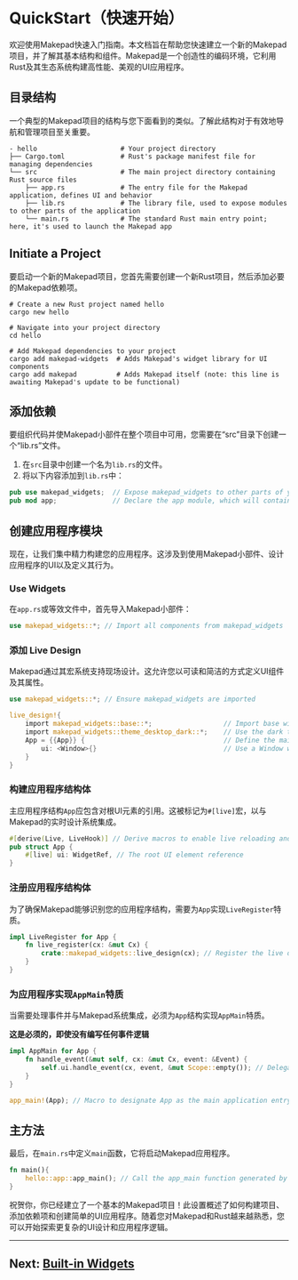 # QuickStart（快速开始）

欢迎使用Makepad快速入门指南。本文档旨在帮助您快速建立一个新的Makepad项目，并了解其基本结构和组件。Makepad是一个创造性的编码环境，它利用Rust及其生态系统构建高性能、美观的UI应用程序。

## 目录结构

一个典型的Makepad项目的结构与您下面看到的类似。了解此结构对于有效地导航和管理项目至关重要。

```shell
- hello                     # Your project directory
├── Cargo.toml              # Rust's package manifest file for managing dependencies
└── src                     # The main project directory containing Rust source files
    ├── app.rs              # The entry file for the Makepad application, defines UI and behavior
    ├── lib.rs              # The library file, used to expose modules to other parts of the application
    └── main.rs             # The standard Rust main entry point; here, it's used to launch the Makepad app
```

## Initiate a Project

要启动一个新的Makepad项目，您首先需要创建一个新Rust项目，然后添加必要的Makepad依赖项。

```shell
# Create a new Rust project named hello
cargo new hello

# Navigate into your project directory
cd hello

# Add Makepad dependencies to your project
cargo add makepad-widgets  # Adds Makepad's widget library for UI components
cargo add makepad          # Adds Makepad itself (note: this line is awaiting Makepad's update to be functional)
```

## 添加依赖

要组织代码并使Makepad小部件在整个项目中可用，您需要在“src”目录下创建一个“lib.rs”文件。

1. 在`src`目录中创建一个名为`lib.rs`的文件。
2. 将以下内容添加到`lib.rs`中：

```rust
pub use makepad_widgets;  // Expose makepad_widgets to other parts of your application
pub mod app;              // Declare the app module, which will contain your application's logic
```

## 创建应用程序模块

现在，让我们集中精力构建您的应用程序。这涉及到使用Makepad小部件、设计应用程序的UI以及定义其行为。

### Use Widgets

在`app.rs`或等效文件中，首先导入Makepad小部件：

```rust
use makepad_widgets::*; // Import all components from makepad_widgets
```

### 添加 Live Design

Makepad通过其宏系统支持现场设计。这允许您以可读和简洁的方式定义UI组件及其属性。

```rust
use makepad_widgets::*; // Ensure makepad_widgets are imported

live_design!{
    import makepad_widgets::base::*;                  // Import base widgets and components
    import makepad_widgets::theme_desktop_dark::*;    // Use the dark theme for desktop applications
    App = {{App}} {                                   // Define the main App struct
        ui: <Window>{}                                // Use a Window widget as the root UI element
    }
}
```

### 构建应用程序结构体

主应用程序结构`App`应包含对根UI元素的引用。这被标记为`#[live]`宏，以与Makepad的实时设计系统集成。

```rust
#[derive(Live, LiveHook)] // Derive macros to enable live reloading and hooks
pub struct App {
    #[live] ui: WidgetRef, // The root UI element reference
}
```

### 注册应用程序结构体

为了确保Makepad能够识别您的应用程序结构，需要为`App`实现`LiveRegister`特质。

```rust
impl LiveRegister for App {
    fn live_register(cx: &mut Cx) {
        crate::makepad_widgets::live_design(cx); // Register the live design for makepad_widgets
    }
}
```

### 为应用程序实现`AppMain`特质

当需要处理事件并与Makepad系统集成，必须为`App`结构实现`AppMain`特质。

**这是必须的，即使没有编写任何事件逻辑**

```rust
impl AppMain for App {
    fn handle_event(&mut self, cx: &mut Cx, event: &Event) {
        self.ui.handle_event(cx, event, &mut Scope::empty()); // Delegate event handling to the UI root
    }
}

app_main!(App); // Macro to designate App as the main application entry
```

## 主方法

最后，在`main.rs`中定义`main`函数，它将启动Makepad应用程序。

```rust
fn main(){
    hello::app::app_main(); // Call the app_main function generated by the app_main! macro in app.rs
}
```

祝贺你，你已经建立了一个基本的Makepad项目！此设置概述了如何构建项目、添加依赖项和创建简单的UI应用程序。随着您对Makepad和Rust越来越熟悉，您可以开始探索更复杂的UI设计和应用程序逻辑。

---
Next: [Built-in Widgets]()
---